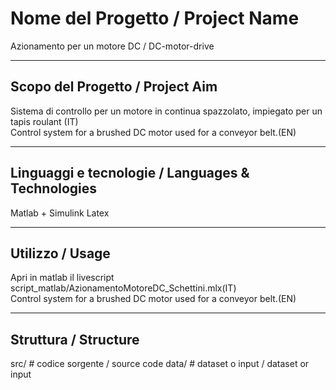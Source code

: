 # Nome del Progetto / Project Name

Azionamento per un motore DC / DC-motor-drive

---

## Scopo del Progetto / Project Aim

 Sistema di controllo per un motore in continua spazzolato, impiegato per un tapis roulant (IT)  
 Control system for a brushed DC motor used for a conveyor belt.(EN)

---

## Linguaggi e tecnologie / Languages & Technologies

Matlab + Simulink
Latex

---

## Utilizzo / Usage

Apri in matlab il livescript script_matlab/AzionamentoMotoreDC_Schettini.mlx(IT)  
Control system for a brushed DC motor used for a conveyor belt.(EN)

---

## Struttura / Structure

src/    # codice sorgente / source code
data/   # dataset o input / dataset or input
